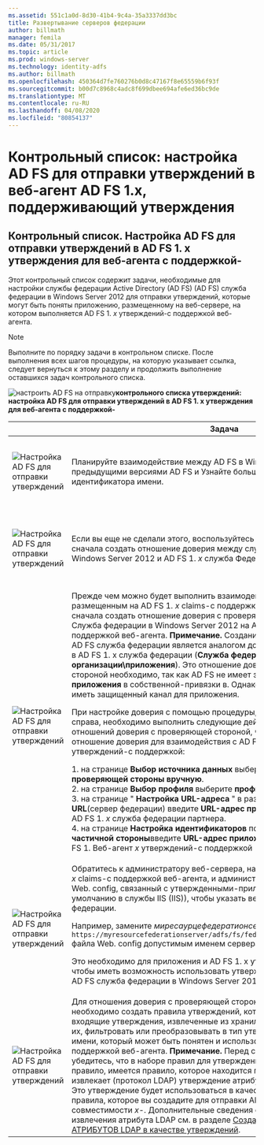 ```yaml
---
ms.assetid: 551c1a0d-8d30-41b4-9c4a-35a3337dd3bc
title: Развертывание серверов федерации
author: billmath
manager: femila
ms.date: 05/31/2017
ms.topic: article
ms.prod: windows-server
ms.technology: identity-adfs
ms.author: billmath
ms.openlocfilehash: 450364d7fe760276b0d8c47167f8e65559b6f93f
ms.sourcegitcommit: b00d7c8968c4adc8f699dbee694afe6ed36bc9de
ms.translationtype: MT
ms.contentlocale: ru-RU
ms.lasthandoff: 04/08/2020
ms.locfileid: "80854137"
---
```

# <a name="checklist-configuring-ad-fs-to-send-claims-to-an-ad-fs-1x-claims-aware-web-agent"></a>Контрольный список: настройка AD FS для отправки утверждений в веб-агент AD FS 1.x, поддерживающий утверждения

  
## <a name="checklist-configuring-ad-fs-to-send-claims-to-an-adfs1x-claims-aware-web-agent"></a>Контрольный список. Настройка AD FS для отправки утверждений в AD FS 1. x утверждения для веб-агента с поддержкой\-  
Этот контрольный список содержит задачи, необходимые для настройки службы федерации Active Directory (AD FS) \(AD FS\) служба федерации в Windows Server 2012 для отправки утверждений, которые могут быть поняты приложению, размещенному на веб-сервере, на котором выполняется AD FS 1. *x* утверждений\-с поддержкой веб-агента.  
  
> [!NOTE]  
> Выполните по порядку задачи в контрольном списке. После выполнения всех шагов процедуры, на которую указывает ссылка, следует вернуться к этому разделу и продолжить выполнение оставшихся задач контрольного списка.  
  
![настроить AD FS на отправку](media/2b05dce3-938f-4168-9b8f-1f4398cbdb9b.gif)**контрольного списка утверждений: настройка AD FS для отправки утверждений в AD FS 1. x утверждения для веб-агента с поддержкой\-**  
  
||Задача|Ссылки|  
|-|--------|-------------|  
|![Настройка AD FS для отправки утверждений](media/icon_checkboxo.gif)|Планируйте взаимодействие между AD FS в Windows Server 2012 и предыдущими версиями AD FS и Узнайте больше о типе утверждения идентификатора имени.|![настроить AD FS на отправку планирования утверждений](media/faa393df-4856-4431-9eda-4f4e5be72a90.gif)[для взаимодействия с AD FS 1. x](https://technet.microsoft.com/library/ff678040.aspx)|  
|![Настройка AD FS для отправки утверждений](media/icon_checkboxo.gif)|Если вы еще не сделали этого, воспользуйтесь ссылкой справа, чтобы сначала создать отношение доверия между служба федерацииом AD FS в Windows Server 2012 и AD FS 1. *x* служба Федерации.|[Контрольный список: настройка AD FS для отправки утверждений в AD FS 1. x служба федерации](Checklist--Configuring-AD-FS-to-Send-Claims-to-an-AD-FS-1.x-Federation-Service.md)|  
|![Настройка AD FS для отправки утверждений](media/icon_checkboxo.gif)|Прежде чем можно будет выполнить взаимодействие с приложением, размещенным на AD FS 1. *x* claims\-с поддержкой веб-агента необходимо сначала создать отношение доверия с проверяющей стороной в AD FS Служба федерации в Windows Server 2012 на AD FS 1. *x* утверждений\-с поддержкой веб-агента. **Примечание.** Создание этого отношения доверия в AD FS служба федерации является аналогом добавления нового **приложения** в AD FS 1. x служба федерации \(**Служба федерации\\политики доверия\\моей организации\\приложения**\). Это отношение доверия с проверяющей стороной необходимо, так как AD FS не имеет эквивалентного узла **приложения** в собственной\-привязки в. Однако он по-прежнему должен иметь защищенный канал для приложения.<p>При настройке доверия с помощью процедуры, приведенной в ссылке справа, необходимо выполнить следующие действия в мастере добавления отношений доверия с проверяющей стороной, чтобы настроить это отношение доверия для взаимодействия с AD FS 1. Веб-агент *x* утверждений\-с поддержкой:<p>1. на странице **Выбор источника данных** выберите **ввести данные о доверии проверяющей стороны вручную**.<br />2. на странице **Выбор профиля** выберите **профиль AD FS 1,0 и 1,1**.<br />3. на странице " **Настройка URL-адреса** " в разделе **WS\-Federation Passive URL**(сервер федерации) введите **URL-адрес приложения** , как определено в AD FS 1. *x* служба федерации партнера.<br />4. на странице **Настройка идентификаторов** под **идентификатором доверия частичной стороны**введите **URL-адрес приложения** , как определено в AD FS 1. Веб-агент *x* утверждений\-с поддержкой|![настроить AD FS для отправки утверждений](media/faa393df-4856-4431-9eda-4f4e5be72a90.gif)[Создание отношения доверия с проверяющей стороной вручную](../../ad-fs/operations/Create-a-Relying-Party-Trust.md)|  
|![Настройка AD FS для отправки утверждений](media/icon_checkboxo.gif)|Обратитесь к администратору веб-сервера, на котором выполняется AD FS 1. *x* claims\-с поддержкой веб-агента, и администратору нужно изменить файл Web. config, связанный с утвержденными\-приложениями \(на веб-сайте по умолчанию в службы IIS \(IIS\)\), чтобы указать веб-агент на AD FS Служба федерации.<p>Например, замените *миресаурцефедератионсервер* в теге `<fs> https://myresourcefederationserver/adfs/fs/federationserverservice.asmx</fs>` файла Web. config допустимым именем сервера AD FS Федерации.<p>Это необходимо для приложения и AD FS 1. x утверждения\-веб-агенту, чтобы иметь возможность использовать утверждения, отправленные им из AD FS служба федерации в Windows Server 2012.|N\/A|  
|![Настройка AD FS для отправки утверждений](media/icon_checkboxo.gif)|Для отношения доверия с проверяющей стороной, созданной ранее, необходимо создать правила утверждений, которые будут принимать входящие утверждения, извлеченные из хранилища атрибутов, и передавать их, фильтровать или преобразовывать в тип утверждения идентификатора имени, который может быть понятен и использован AD FS 1. *x* утверждений\-с поддержкой веб-агента. **Примечание.** Перед созданием этого правила убедитесь, что в наборе правил для утверждений, в котором создается это правило, имеется правило, которое находится перед тем, как сначала извлекает \(протокол LDAP\) утверждение атрибута из хранилища атрибутов. Это утверждение будет использоваться в качестве входных данных для правила, которое вы создадите для отправки AD FS 1. утверждение совместимости *x*\-. Дополнительные сведения о создании правила для извлечения атрибута LDAP см. в разделе [Создание правила для отправки АТРИБУТОВ LDAP в качестве утверждений](../../ad-fs/operations/Create-a-Rule-to-Send-LDAP-Attributes-as-Claims.md).|![настроить AD FS для отправки утверждений](media/faa393df-4856-4431-9eda-4f4e5be72a90.gif)[Создание правила для отправки утверждений AD FS 1. x](../../ad-fs/operations/Create-a-Rule-to-Send-an-AD-FS-1x-Compatible-Claim.md)|  
  

